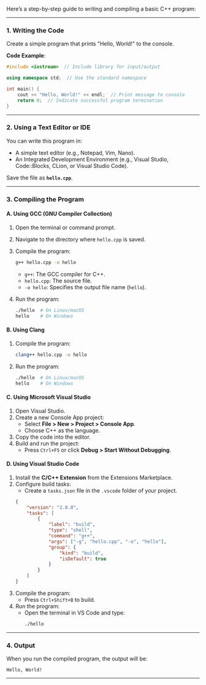 Here’s a step-by-step guide to writing and compiling a basic C++ program:

---

### **1. Writing the Code**
Create a simple program that prints "Hello, World!" to the console.

**Code Example**:
```cpp
#include <iostream>  // Include library for input/output

using namespace std;  // Use the standard namespace

int main() {
    cout << "Hello, World!" << endl;  // Print message to console
    return 0;  // Indicate successful program termination
}
```

---

### **2. Using a Text Editor or IDE**
You can write this program in:
- A simple text editor (e.g., Notepad, Vim, Nano).
- An Integrated Development Environment (e.g., Visual Studio, Code::Blocks, CLion, or Visual Studio Code).

Save the file as **`hello.cpp`**.

---

### **3. Compiling the Program**
#### **A. Using GCC (GNU Compiler Collection)**
1. Open the terminal or command prompt.
2. Navigate to the directory where `hello.cpp` is saved.
3. Compile the program:
   ```bash
   g++ hello.cpp -o hello
   ```
   - `g++`: The GCC compiler for C++.
   - `hello.cpp`: The source file.
   - `-o hello`: Specifies the output file name (`hello`).

4. Run the program:
   ```bash
   ./hello  # On Linux/macOS
   hello    # On Windows
   ```

#### **B. Using Clang**
1. Compile the program:
   ```bash
   clang++ hello.cpp -o hello
   ```
2. Run the program:
   ```bash
   ./hello  # On Linux/macOS
   hello    # On Windows
   ```

#### **C. Using Microsoft Visual Studio**
1. Open Visual Studio.
2. Create a new Console App project:
   - Select **File > New > Project > Console App**.
   - Choose C++ as the language.
3. Copy the code into the editor.
4. Build and run the project:
   - Press `Ctrl+F5` or click **Debug > Start Without Debugging**.

#### **D. Using Visual Studio Code**
1. Install the **C/C++ Extension** from the Extensions Marketplace.
2. Configure build tasks:
   - Create a `tasks.json` file in the `.vscode` folder of your project.
   ```json
   {
       "version": "2.0.0",
       "tasks": [
           {
               "label": "build",
               "type": "shell",
               "command": "g++",
               "args": ["-g", "hello.cpp", "-o", "hello"],
               "group": {
                   "kind": "build",
                   "isDefault": true
               }
           }
       ]
   }
   ```
3. Compile the program:
   - Press `Ctrl+Shift+B` to build.
4. Run the program:
   - Open the terminal in VS Code and type:
     ```bash
     ./hello
     ```

---

### **4. Output**
When you run the compiled program, the output will be:
```
Hello, World!
```

---
